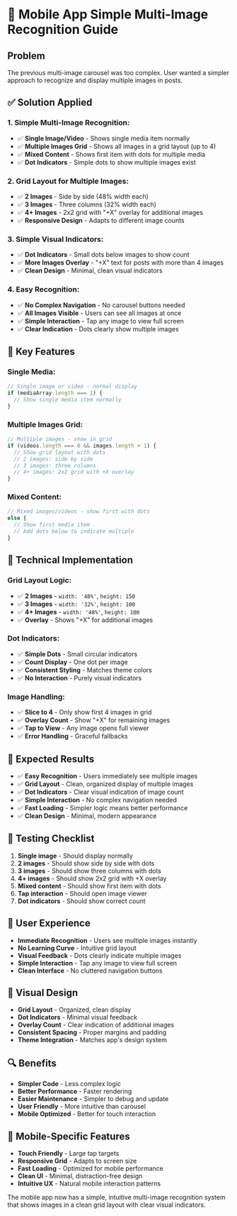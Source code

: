 # 📱 Mobile App Simple Multi-Image Recognition Guide

## Problem
The previous multi-image carousel was too complex. User wanted a simpler approach to recognize and display multiple images in posts.

## ✅ Solution Applied

### **1. Simple Multi-Image Recognition:**
- ✅ **Single Image/Video** - Shows single media item normally
- ✅ **Multiple Images Grid** - Shows all images in a grid layout (up to 4)
- ✅ **Mixed Content** - Shows first item with dots for multiple media
- ✅ **Dot Indicators** - Simple dots to show multiple images exist

### **2. Grid Layout for Multiple Images:**
- ✅ **2 Images** - Side by side (48% width each)
- ✅ **3 Images** - Three columns (32% width each)
- ✅ **4+ Images** - 2x2 grid with "+X" overlay for additional images
- ✅ **Responsive Design** - Adapts to different image counts

### **3. Simple Visual Indicators:**
- ✅ **Dot Indicators** - Small dots below images to show count
- ✅ **More Images Overlay** - "+X" text for posts with more than 4 images
- ✅ **Clean Design** - Minimal, clean visual indicators

### **4. Easy Recognition:**
- ✅ **No Complex Navigation** - No carousel buttons needed
- ✅ **All Images Visible** - Users can see all images at once
- ✅ **Simple Interaction** - Tap any image to view full screen
- ✅ **Clear Indication** - Dots clearly show multiple images

## 🎯 Key Features

### **Single Media:**
```javascript
// Single image or video - normal display
if (mediaArray.length === 1) {
  // Show single media item normally
}
```

### **Multiple Images Grid:**
```javascript
// Multiple images - show in grid
if (videos.length === 0 && images.length > 1) {
  // Show grid layout with dots
  // 2 images: side by side
  // 3 images: three columns  
  // 4+ images: 2x2 grid with +X overlay
}
```

### **Mixed Content:**
```javascript
// Mixed images/videos - show first with dots
else {
  // Show first media item
  // Add dots below to indicate multiple
}
```

## 🔧 Technical Implementation

### **Grid Layout Logic:**
- ✅ **2 Images** - `width: '48%'`, `height: 150`
- ✅ **3 Images** - `width: '32%'`, `height: 100`
- ✅ **4+ Images** - `width: '48%'`, `height: 100`
- ✅ **Overlay** - Shows "+X" for additional images

### **Dot Indicators:**
- ✅ **Simple Dots** - Small circular indicators
- ✅ **Count Display** - One dot per image
- ✅ **Consistent Styling** - Matches theme colors
- ✅ **No Interaction** - Purely visual indicators

### **Image Handling:**
- ✅ **Slice to 4** - Only show first 4 images in grid
- ✅ **Overlay Count** - Show "+X" for remaining images
- ✅ **Tap to View** - Any image opens full viewer
- ✅ **Error Handling** - Graceful fallbacks

## 🎯 Expected Results
- ✅ **Easy Recognition** - Users immediately see multiple images
- ✅ **Grid Layout** - Clean, organized display of multiple images
- ✅ **Dot Indicators** - Clear visual indication of image count
- ✅ **Simple Interaction** - No complex navigation needed
- ✅ **Fast Loading** - Simpler logic means better performance
- ✅ **Clean Design** - Minimal, modern appearance

## 🚨 Testing Checklist
1. **Single image** - Should display normally
2. **2 images** - Should show side by side with dots
3. **3 images** - Should show three columns with dots
4. **4+ images** - Should show 2x2 grid with +X overlay
5. **Mixed content** - Should show first item with dots
6. **Tap interaction** - Should open image viewer
7. **Dot indicators** - Should show correct count

## 📱 User Experience
- **Immediate Recognition** - Users see multiple images instantly
- **No Learning Curve** - Intuitive grid layout
- **Visual Feedback** - Dots clearly indicate multiple images
- **Simple Interaction** - Tap any image to view full screen
- **Clean Interface** - No cluttered navigation buttons

## 🎨 Visual Design
- **Grid Layout** - Organized, clean display
- **Dot Indicators** - Minimal visual feedback
- **Overlay Count** - Clear indication of additional images
- **Consistent Spacing** - Proper margins and padding
- **Theme Integration** - Matches app's design system

## 🔍 Benefits
- **Simpler Code** - Less complex logic
- **Better Performance** - Faster rendering
- **Easier Maintenance** - Simpler to debug and update
- **User Friendly** - More intuitive than carousel
- **Mobile Optimized** - Better for touch interaction

## 📱 Mobile-Specific Features
- **Touch Friendly** - Large tap targets
- **Responsive Grid** - Adapts to screen size
- **Fast Loading** - Optimized for mobile performance
- **Clean UI** - Minimal, distraction-free design
- **Intuitive UX** - Natural mobile interaction patterns

The mobile app now has a simple, intuitive multi-image recognition system that shows images in a clean grid layout with clear visual indicators. 